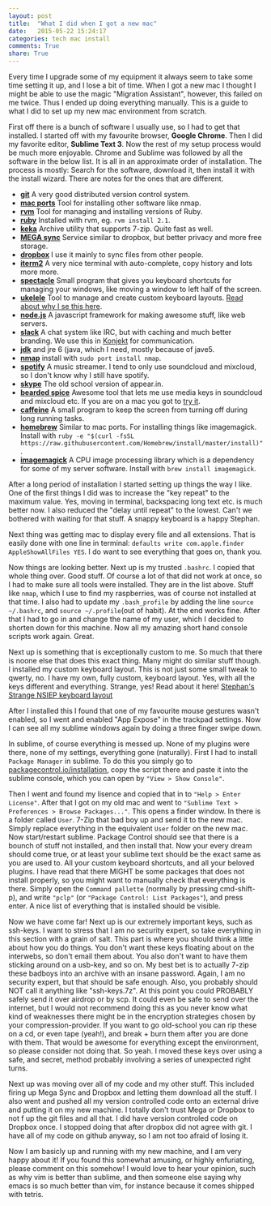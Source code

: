 ```yaml
---
layout: post
title:  "What I did when I got a new mac"
date:   2015-05-22 15:24:17
categories: tech mac install
comments: True
share: True
---
```


Every time I upgrade some of my equipment it always seem to take some time setting it up, and I lose a bit of time. When I got a new mac I thought I might be able to use the magic "Migration Assistant", however, this failed on me twice. Thus I ended up doing everything manually. This is a guide to what I did to set up my new mac environment from scratch.

First off there is a bunch of software I usually use, so I had to get that installed. I started off with my favourite browser, **Google Chrome**. Then I did my favorite editor, **Sublime Text 3**. Now the rest of my setup process would be much more enjoyable. Chrome and Sublime was followed by all the software in the below list. It is all in an approximate order of installation. The process is mostly: Search for the software, download it, then install it with the install wizard. There are notes for the ones that are different.

 - [**git**](https://git-scm.com/) A very good distributed version control system.
 - [**mac ports**](https://www.macports.org/) Tool for installing other software like nmap.
 - [**rvm**](rvm.io) Tool for managing and installing versions of Ruby.
 - [**ruby**](ruby-lang.org) Installed with rvm, eg. `rvm install 2.1`.
 - [**keka**](http://www.kekaosx.com/en/) Archive utility that supports 7-zip. Quite fast as well.
 - [**MEGA sync**](mega.co.nz) Service similar to dropbox, but better privacy and more free storage.
 - [**dropbox**](dropbox.com) I use it mainly to sync files from other people.
 - [**iterm2**](https://www.iterm2.com/) A very nice terminal with auto-complete, copy history and lots more more.
 - [**spectacle**](http://spectacleapp.com/) Small program that gives you keyboard shortcuts for managing your windows, like moving a window to left half of the screen.
 - [**ukelele**](http://scripts.sil.org/cms/scripts/page.php?site_id=nrsi&id=ukelele) Tool to manage and create custom keyboard layouts. [Read about why I se this here](/keyboard/custom/tech/2015/05/22/nsiep.html).
 - [**node.js**](nodejs.org) A javascript framework for making awesome stuff, like web servers.
 - [**slack**](slack.com) A chat system like IRC, but with caching and much better branding. We use this in [Konjekt](https://konjekt.com) for communication.
 - [**jdk**](http://www.oracle.com/technetwork/java/javase/downloads/index.html)  and jre 6 (java, which I need, mostly because of jave5.
 - [**nmap**](https://nmap.org/) install with `sudo port install nmap`.
 - [**spotify**](spotify.com) A music streamer. I tend to only use soundcloud and mixcloud, so I don't know why I still have spotify.
 - [**skype**](skype.com) The old school version of appear.in.
 - [**bearded spice**](http://beardedspice.com/) Awesome tool that lets me use media keys in soundcloud and mixcloud etc. If you are on a mac you got to [try it](http://beardedspice.com/).
 - [**caffeine**](https://itunes.apple.com/us/app/caffeine/id411246225?mt=12) A small program to keep the screen from turning off during long running tasks.
 - [**homebrew**](brew.sh) Similar to mac ports. For installing things like imagemagick. Install with `ruby -e "$(curl -fsSL https://raw.githubusercontent.com/Homebrew/install/master/install)"`.
 - [**imagemagick**](http://www.imagemagick.org/script/index.php) A CPU image processing library which is a dependency for some of my server software. Install with `brew install imagemagick`.


After a long period of installation I started setting up things the way I like. One of the first things I did was to increase the "key repeat" to the maximum value. Yes, moving in terminal, backspacing long text etc. is much better now. I also reduced the "delay until repeat" to the lowest. Can't we bothered with waiting for that stuff. A snappy keyboard is a happy Stephan.

Next thing was getting mac to display every file and all extensions. That is easily done with one line in terminal: `defaults write com.apple.finder AppleShowAllFiles YES`. I do want to see everything that goes on, thank you.

Now things are looking better. Next up is my trusted `.bashrc`. I copied that whole thing over. Good stuff. Of course a lot of that did not work at once, so I had to make sure all tools were installed. They are in the list above. Stuff like `nmap`, which I use to find my raspberries, was of course not installed at that time. I also had to update my `.bash_profile` by adding the line `source ~/.bashrc`, and `source ~/.profile`(out of habit). At the end works fine. After that I had to go in and change the name of my user, which I decided to shorten down for this machine. Now all my amazing short hand console scripts work again. Great.

Next up is something that is exceptionally custom to me. So much that there is noone else that does this exact thing. Many might do similar stuff though. I installed my custom keyboard layout. This is not just some small tweak to qwerty, no. I have my own, fully custom, keyboard layout. Yes, with all the keys different and everything. Strange, yes! Read about it here! [Stephan's Strange NSIEP keyboard layout](/keyboard/custom/tech/2015/05/22/nsiep.html)

After I installed this I found that one of my favourite mouse gestures wasn't enabled, so I went and enabled "App Expose" in the trackpad settings. Now I can see all my sublime windows again by doing a three finger swipe down.

In sublime, of course everything is messed up. None of my plugins were there, none of my settings, everything gone (naturally). First I had to install `Package Manager` in sublime. To do this you simply go to [packagecontrol.io/installation](https://packagecontrol.io/installation), copy the script there and paste it into the sublime console, which you can open by `"View > Show Console"`.

Then I went and found my lisence and copied that in to `"Help > Enter License"`. After that I got on my old mac and went to `"Sublime Text > Preferences > Browse Packages..."`. This opens a finder window. In there is a folder called `User`. 7-Zip that bad boy up and send it to the new mac. Simply replace everything in the equivalent `User` folder on the new mac. Now start/restart sublime. Package Control should see that there is a bounch of stuff not installed, and then install that. Now your every dream should come true, or at least your sublime text should be the exact same as you are used to. All your custom keyboard shortcuts, and all your beloved plugins. I have read that there MIGHT be some packages that does not install properly, so you might want to manually check that everything is there. Simply open the `Command pallette` (normally by pressing cmd-shift-p), and write `"pclp"` (or `"Package Control: List Packages"`), and press enter. A nice list of everything that is installed should be visible. 

Now we have come far! Next up is our extremely important keys, such as ssh-keys. I want to stress that I am no security expert, so take everything in this section with a grain of salt. This part is where you should think a little about how you do things. You don't want these keys floating about on the interwebs, so don't email them about. You also don't want to have them sticking around on a usb-key, and so on. My best bet is to actually 7-zip these badboys into an archive with an insane password. Again, I am no security expert, but that should be safe enough. Also, you probably should NOT call it anything like "ssh-keys.7z". At this point you could PROBABLY safely send it over airdrop or by scp. It could even be safe to send over the internet, but I would not recommend doing this as you never know what kind of weaknesses there might be in the encryption strategies chosen by your compression-provider. If you want to go old-school you can rip these on a cd, or even tape (yeah!), and break + burn them after you are done with them. That would be awesome for everything except the environment, so please consider not doing that. So yeah. I moved these keys over using a safe, and secret, method probably involving a series of unexpected right turns. 

Next up was moving over all of my code and my other stuff. This included firing up Mega Sync and Dropbox and letting them download all the stuff. I also went and pushed all my version controlled code onto an external drive and putting it on my new machine. I totally don't trust Mega or Dropbox to not f up the git files and all that. I did have version controled code on Dropbox once. I stopped doing that after dropbox did not agree with git. I have all of my code on github anyway, so I am not too afraid of losing it.

Now I am basicly up and running with my new machine, and I am very happy about it! If you found this somewhat amusing, or highly enfuriating, please comment on this somehow! I would love to hear your opinion, such as why vim is better than sublime, and then someone else saying why emacs is so much better than vim, for instance because it comes shipped with tetris.

